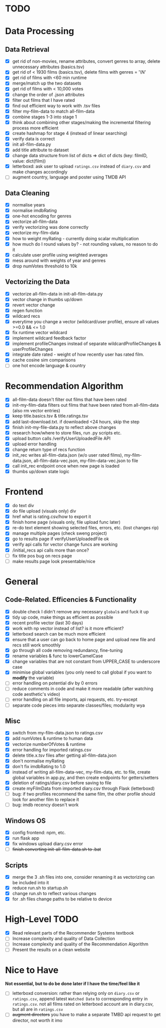 # TODO

# Data Processing

## Data Retrieval
- [x] get rid of non-movies, rename attributes, convert genres to array, delete unnecessary attributes (basics.tsv)
- [x] get rid of < 1930 films (basics.tsv), delete films with genres = '\\N'
- [x] get rid of films with <60 min runtime
- [x] merge/match up the two datasets
- [x] get rid of films with < 10,000 votes
- [x] change the order of .json attributes
- [x] filter out films that I have rated
- [x] find out efficient way to work with .tsv files
- [x] filter my-film-data to match all-film-data
- [x] combine stages 1-3 into stage 1
- [x] think about combining other stages/making the incremental filtering process more efficient
- [x] create hashmap for stage 4 (instead of linear searching)
- [x] verify data is correct
- [x] init all-film-data.py
- [x] add title attribute to dataset
- [x] change data structure from list of dicts => dict of dicts (key: filmID, value: dict(film))
- [x] letterboxd: ask user to upload `ratings.csv` instead of `diary.csv` and make changes accordingly
- [ ] augment country, language and poster using TMDB API

## Data Cleaning
- [x] normalise years
- [x] normalise imdbRating
- [x] one-hot encoding for genres
- [x] vectorize all-film-data
- [x] verify vectorizing was done correctly
- [x] vectorize my-film-data
- [x] how to weight myRating - currently doing scalar multiplication
- [x] how much do I round values by? - not rounding values, no reason to do it
- [x] calculate user profile using weighted averages
- [x] mess around with weights of year and genres
- [x] drop numVotes threshold to 10k

## Vectorizing the Data
- [x] vectorize all-film-data in init-all-film-data.py
- [x] vector change in thumbs up/down
- [x] revert vector change
- [x] regen function
- [x] wildcard recs
- [x] everytime you change a vector (wildcard/user profile), ensure all values >=0.0 && <= 1.0
- [x] fix runtime vector wildcard
- [x] implement wildcard feedback factor
- [x] implement profileChanges instead of separate wildcardProfileChanges & userProfileChanges
- [x] integrate date rated - weight of how recently user has rated film.
- [x] cache cosine sim comparisons
- [ ] one hot encode language & country

# Recommendation Algorithm
- [x] all-film-data doesn't filter out films that have been rated
- [x] init-my-film-data filters out films that have been rated from all-film-data (also rm vector entries)
- [x] keep title.basics.tsv & title.ratings.tsv
- [x] add last-download.txt. if downloaded <24 hours, skip the step
- [x] finish init-my-file-data.py to reflect above changes
- [x] research how/where to store files, run .py scripts etc.
- [x] upload button calls /verifyUserUploadedFile API
- [x] upload error handling
- [x] change return type of recs function
- [x] init_rec writes all-film-data.json (w/o user rated films), my-film-data.json, all-film-data-vec.json, 
my-film-data-vec.json to file
- [x] call init_rec endpoint once when new page is loaded
- [x] thumbs up/down state logic

# Frontend
- [x] do text div 
- [x] do file upload (visuals only) div
- [x] href what is rating.csv/how to export it
- [x] finish home page (visuals only, file upload func later)
- [x] re-do text element showing selected files, errors, etc. (lost changes rip)
- [x] manage multiple pages (check sweng project)
- [x] go to results page if verifyUserUploadedFile ok
- [x] verify api calls for vector change funcs are working
- [x] /initial_recs api calls more than once?
- [ ] fix title pos bug on recs page
- [ ] make results page look presentable/nice

# General

## Code-Related. Efficencies & Functionality
- [x] double check I didn't remove any necessary `global`s and fuck it up
- [x] tidy up code, make things as efficient as possible
- [x] recent profile vector (last 30 days)
- [x] work with np vector instead of list? is it more efficient? 
- [x] letterboxd search can be much more efficient
- [x] ensure that a user can go back to home page and upload new file and recs still work smoothly
- [x] go through all code removing redundancy, fine-tuning
- [x] rename variables & func to lowerCamelCase
- [x] change variables that are not constant from UPPER_CASE to underscore case
- [x] minimise global variables (you only need to call global if you want to **modify** the variable)
- [ ] error handling on potential div by 0 errors
- [ ] reduce comments in code and make it more readable (after watching code aesthetic's video)
- [ ] error handling on all file imports, api requests, etc. try-except
- [ ] separate code pieces into separate classes/files; modularity wya

## Misc
- [x] switch from my-film-data.json to ratings.csv
- [x] add numVotes & runtime to human data
- [x] vectorize numberOfVotes & runtime
- [x] error handling for imported ratings.csv
- [x] delete title.x.tsv files after getting all-film-data.json
- [x] don't normalise myRating
- [x] don't fix imdbRating to 1.0
- [x] instead of writing all-film-data-vec, my-film-data, etc. to file, create global variables in app.py, and then 
create endpoints for getters/setters
- [x] deletion of ratings/diary.csv before saving to file
- [x] create myFilmData from imported diary.csv through Flask (letterboxd)
- [ ] bug: if two profiles recommend the same film, the other profile should look for another film to replace it
- [ ] bug: imdb recency doesn't work

## Windows OS
- [x] config frontend: npm, etc.
- [x] run flask app
- [x] fix windows upload diary.csv error
- [ ] ~~finish converting init-all-film-data.sh to .bat~~

## Scripts
- [x] merge the 3 .sh files into one, consider renaming it as vectorizing can be included into it
- [x] reduce run.sh to startup.sh
- [x] change run.sh to reflect various changes
- [x] for .sh files change paths to be relative to device

# High-Level TODO
- [x] Read relevant parts of the Recommender Systems textbook
- [ ] Increase complexity and quality of Data Collection
- [ ] Increase complexity and quality of the Recommendation Algorithm
- [ ] Present the results on a clean website

# Nice to Have
**Not essential, but to do be done later if I have the time/feel like it**
- [ ] letterboxd conversion: rather than relying only on `diary.csv` or `ratings.csv`, append latest `Watched Date` to 
corresponding entry in `ratings.csv`. not all films rated on letterboxd account are in diary.csv, but all are in 
`ratings.csv`
- [ ] ~~augment directors~~ you have to make a separate TMBD api request to get director, not worth it imo

